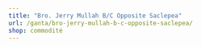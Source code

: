```yaml
---
title: "Bro. Jerry Mullah B/C Opposite Saclepea"
url: /ganta/bro-jerry-mullah-b-c-opposite-saclepea/
shop: commodité
---
```

